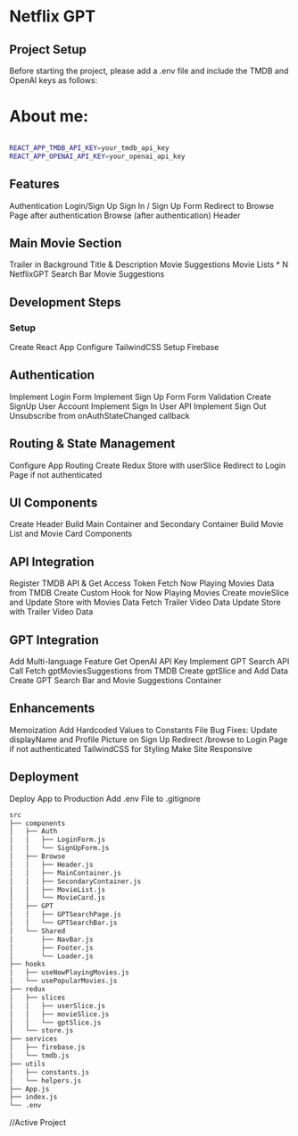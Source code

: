 # Netflix GPT
## Project Setup
Before starting the project, please add a .env file and include the TMDB and OpenAI keys as follows:

# About me:
<a href="https://www.linkedin.com/in/sagargaud332/" target="_blank"><img alt="" src="https://img.shields.io/badge/LinkedIn-000?logo=linkedin&logoColor=0A66C2&style=for-the-badge" style="vertical-align:center" /></a>

```sh
REACT_APP_TMDB_API_KEY=your_tmdb_api_key
REACT_APP_OPENAI_API_KEY=your_openai_api_key
```

## Features
Authentication
Login/Sign Up
Sign In / Sign Up Form
Redirect to Browse Page after authentication
Browse (after authentication)
Header
## Main Movie Section
Trailer in Background
Title & Description
Movie Suggestions
Movie Lists * N
NetflixGPT
Search Bar
Movie Suggestions
## Development Steps
### Setup
Create React App
Configure TailwindCSS
Setup Firebase
## Authentication
Implement Login Form
Implement Sign Up Form
Form Validation
Create SignUp User Account
Implement Sign In User API
Implement Sign Out
Unsubscribe from onAuthStateChanged callback
## Routing & State Management
Configure App Routing
Create Redux Store with userSlice
Redirect to Login Page if not authenticated
## UI Components
Create Header
Build Main Container and Secondary Container
Build Movie List and Movie Card Components
## API Integration
Register TMDB API & Get Access Token
Fetch Now Playing Movies Data from TMDB
Create Custom Hook for Now Playing Movies
Create movieSlice and Update Store with Movies Data
Fetch Trailer Video Data
Update Store with Trailer Video Data
## GPT Integration
Add Multi-language Feature
Get OpenAI API Key
Implement GPT Search API Call
Fetch gptMoviesSuggestions from TMDB
Create gptSlice and Add Data
Create GPT Search Bar and Movie Suggestions Container
## Enhancements
Memoization
Add Hardcoded Values to Constants File
Bug Fixes: Update displayName and Profile Picture on Sign Up
Redirect /browse to Login Page if not authenticated
TailwindCSS for Styling
Make Site Responsive
## Deployment
Deploy App to Production
Add .env File to .gitignore

```sh
src
├── components
│   ├── Auth
│   │   ├── LoginForm.js
│   │   └── SignUpForm.js
│   ├── Browse
│   │   ├── Header.js
│   │   ├── MainContainer.js
│   │   ├── SecondaryContainer.js
│   │   ├── MovieList.js
│   │   └── MovieCard.js
│   ├── GPT
│   │   ├── GPTSearchPage.js
│   │   └── GPTSearchBar.js
│   └── Shared
│       ├── NavBar.js
│       ├── Footer.js
│       └── Loader.js
├── hooks
│   ├── useNowPlayingMovies.js
│   └── usePopularMovies.js
├── redux
│   ├── slices
│   │   ├── userSlice.js
│   │   ├── movieSlice.js
│   │   └── gptSlice.js
│   └── store.js
├── services
│   ├── firebase.js
│   └── tmdb.js
├── utils
│   ├── constants.js
│   └── helpers.js
├── App.js
├── index.js
└── .env

```

//Active Project
